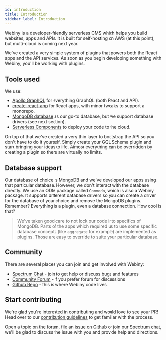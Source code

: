 ```yaml
---
id: introduction
title: Introduction
sidebar_label: Introduction
---
```


Webiny is a developer-friendly serverless CMS which helps you build websites, apps and APIs. 
It is built for self-hosting on AWS (at this point), but multi-cloud is coming next year.

We've created a very simple system of plugins that powers both the React apps and the API services. As soon as you begin developing something with Webiny, you'll be working with plugins.

## Tools used
We use:
- [Apollo GraphQL](https://www.apollographql.com/) for everything GraphQL (both React and API).
- [create-react-app](https://create-react-app.dev/) for React apps, with minor tweaks to support a monorepo.
- [MongoDB database](https://www.mongodb.com/) as our go-to database, but we support database drivers (see next section).
- [Serverless Components](https://github.com/serverless/components) to deploy your code to the cloud.

On top of that we've created a very thin layer to bootstrap the API so you don't have to do it yourself. Simply create your GQL Schema plugin and start bringing your ideas to life. Almost everything can be overridden by creating a plugin so there are virtually no limits. 

## Database support
Our database of choice is MongoDB and we've developed our apps using that particular database. However, we don't interact with the database directly. We use an ODM package called `Commodo`, which is also a Webiny package. It supports different database drivers so you can create a driver for the database of your choice and remove the MongoDB plugins. Remember? Everything is a plugin, even a database connection. How cool is that?

> We've taken good care to not lock our code into specifics of MongoDB. Parts of the apps which required us to use some specific database concepts (like `aggregate` for example) are implemented as plugins. Those are easy to override to suite your particular database.

## Community

There are several places you can join and get involved with Webiny:

- [Spectrum Chat](https://spectrum.chat/webiny) - join to get help or discuss bugs and features
- [Community Forum](https://community.webiny.com/) - if you prefer forum for discussions
- [Github Repo](https://github.com/webiny/webiny-js) - this is where Webiny code lives  

## Start contributing
We're glad you're interested in contributing and would love to see your PR! Head over to our [contribution guidelines](https://github.com/webiny/webiny-js/blob/master/CONTRIBUTING.md) to get familiar with the process. 

Open a topic [on the forum](https://community.webiny.com/), file an [issue on Github](https://github.com/webiny/webiny-js/issues) or join our [Spectrum chat](https://spectrum.chat/webiny), we'll be glad to discuss the issue with you and provide help and directions.
